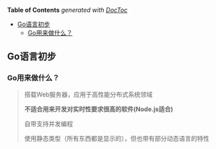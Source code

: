<!-- START doctoc generated TOC please keep comment here to allow auto update -->
<!-- DON'T EDIT THIS SECTION, INSTEAD RE-RUN doctoc TO UPDATE -->
**Table of Contents**  *generated with [DocToc](https://github.com/thlorenz/doctoc)*

- [Go语言初步](#go%E8%AF%AD%E8%A8%80%E5%88%9D%E6%AD%A5)
  - [Go用来做什么？](#go%E7%94%A8%E6%9D%A5%E5%81%9A%E4%BB%80%E4%B9%88%EF%BC%9F)

<!-- END doctoc generated TOC please keep comment here to allow auto update -->

## Go语言初步

### Go用来做什么？

> 搭载Web服务器，应用于高性能分布式系统领域
> 
> **不适合用来开发对实时性要求很高的软件(Node.js适合)**
> 
> 自带支持并发编程
> 
> 使用静态类型（所有东西都是显示的），但也带有部分动态语言的特性